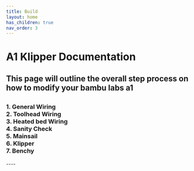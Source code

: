 ```yaml
---
title: Build
layout: home
has_children: true
nav_order: 3
---
```



<h1>A1 Klipper Documentation</h1>
<h2>This page will outline the overall step process on how to modify your bambu labs a1<h2>
<h3>1. General Wiring
<br>2. Toolhead Wiring
<br>3. Heated bed Wiring
<br>4. Sanity Check
<br>5. Mainsail
<br>6. Klipper
<br>7. Benchy
</h3>
----
